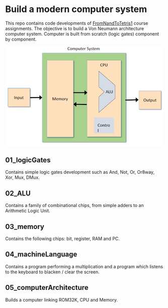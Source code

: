# Build a modern computer system
This repo contains code developments of [FromNandToTetris1](https://www.nand2tetris.org/) course assignments. The objective is to build a Von Neumann architecture computer system. Computer is built from scratch (logic gates) component by component. 

![](./img/vonNeumannArchitecture.PNG)

## 01_logicGates
Contains simple logic gates development such as And, Not, Or, Or8way, Xor, Mux, DMux.

## 02_ALU
Contains a family of combinational chips, from simple adders to an Arithmetic Logic Unit.

## 03_memory
Contains the following chips: bit, register, RAM and PC.

## 04_machineLanguage
Contains a program performing a multiplication and a program which listens to the keyboard to blacken / clear the screen.

## 05_computerArchitecture
Builds a computer linking ROM32K, CPU and Memory.
